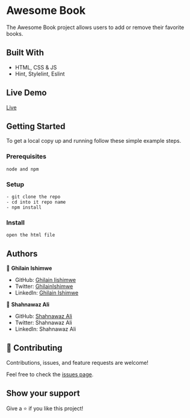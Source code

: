 # Awesome Book

The Awesome Book project allows users to add or remove their favorite books.

## Built With

- HTML, CSS & JS
- Hint, Stylelint, Eslint

## Live Demo

[Live](https://ghilain.github.io/Awesome-books/index.html)


## Getting Started

To get a local copy up and running follow these simple example steps.

### Prerequisites

```
node and npm
```

### Setup

```
- git clone the repo
- cd into it repo name
- npm install
```

### Install

```
open the html file
```

## Authors

👤 **Ghilain Ishimwe**

- GitHub: [Ghilain Iishimwe](https://github.com/Ghilain)
- Twitter: [GhilainIshimwe](https://twitter.com/GhilainIshimwe)
- LinkedIn: [Ghilain Ishimwe](https://www.linkedin.com/in/ghilain-ishimwe-067a5b1b4/)

👤 **Shahnawaz Ali**

- GitHub: [Shahnawaz Ali](https://github.com/shahnawaza75)
- Twitter: Shahnawaz Ali
- LinkedIn: Shahnawaz Ali

## 🤝 Contributing

Contributions, issues, and feature requests are welcome!

Feel free to check the [issues page](https://github.com/Ghilain/Awesome-books).

## Show your support

Give a ⭐️ if you like this project!

